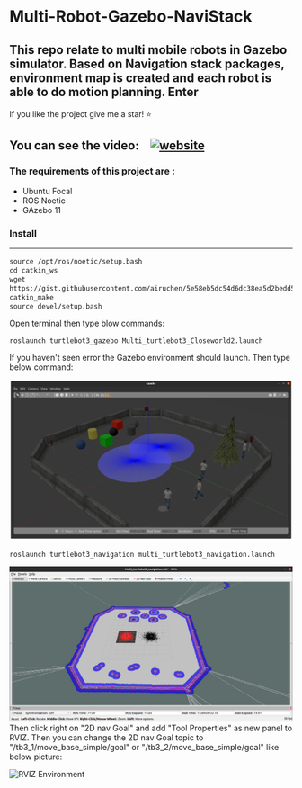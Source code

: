 # Multi-Robot-Gazebo-NaviStack
This repo relate to multi mobile robots in Gazebo simulator. Based on Navigation stack packages, environment map is created and each robot is able to do motion planning. **Enter**
---
If you like the project give me a star! :star: 

You can see the video: &nbsp;&nbsp;
[![website](./img/youtube-dark.svg)](https://www.youtube.com/watch?v=XaLbEKf8UhA)
&nbsp;&nbsp;
---

### The requirements of this project are :
- Ubuntu Focal 
- ROS Noetic
- GAzebo 11
### Install 
---
```
source /opt/ros/noetic/setup.bash
cd catkin_ws
wget https://gist.githubusercontent.com/airuchen/5e58eb5dc54d6dc38ea5d2bedd53f69e/raw/ae3b850aca5a0577105c682eec1ab3b534161cc2/multi_omnibot.repos
catkin_make
source devel/setup.bash
```
 Open terminal then type blow commands:
 
 ```
roslaunch turtlebot3_gazebo Multi_turtlebot3_Closeworld2.launch
```

If you haven't seen error the Gazebo environment should launch. Then type below command:

![Gazebo Environment](./img/gazebo.PNG)

 ```
roslaunch turtlebot3_navigation multi_turtlebot3_navigation.launch
```

![RVIZ Environment](./img/rviz.PNG)
Then click right on "2D nav Goal"  and add "Tool Properties" as new panel to RVIZ.
Then you can change the 2D nav Goal topic to "/tb3_1/move_base_simple/goal" or "/tb3_2/move_base_simple/goal" like below picture:

![RVIZ Environment](./img/2dnav.PNG)



